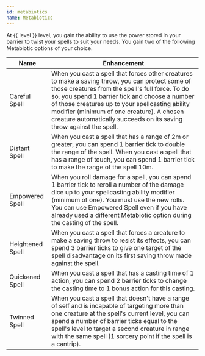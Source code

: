 ```yaml
---
id: metabiotics
name: Metabiotics
---
```

At {{ level }} level, you gain the ability to use the power stored in your barrier to twist your spells to suit your needs. 
You gain two of the following Metabiotic options of your choice.

Name | Enhancement
--- | --- 
Careful Spell | When you cast a spell that forces other creatures to make a saving throw, you can protect some of those creatures from the spell's full force. To do so, you spend 1 barrier tick and choose a number of those creatures up to your spellcasting ability modifier (minimum of one creature). A chosen creature automatically succeeds on its saving throw against the spell.
Distant Spell | When you cast a spell that has a range of 2m or greater, you can spend 1 barrier tick to double the range of the spell. When you cast a spell that has a range of touch, you can spend 1 barrier tick to make the range of the spell 10m.
Empowered Spell | When you roll damage for a spell, you can spend 1 barrier tick to reroll a number of the damage dice up to your spellcasting ability modifier (minimum of one). You must use the new rolls. You can use Empowered Spell even if you have already used a different Metabiotic option during the casting of the spell.
Heightened Spell | When you cast a spell that forces a creature to make a saving throw to resist its effects, you can spend 3 barrier ticks to give one target of the spell disadvantage on its first saving throw made against the spell.
Quickened Spell | When you cast a spell that has a casting time of 1 action, you can spend 2 barrier ticks to change the casting time to 1 bonus action for this casting.
Twinned Spell | When you cast a spell that doesn't have a range of self and is incapable of targeting more than one creature at the spell's current level, you can spend a number of barrier ticks equal to the spell's level to target a second creature in range with the same spell (1 sorcery point if the spell is a cantrip).
